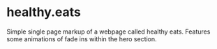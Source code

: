 # healthy.eats
Simple single page markup of a webpage called healthy eats. Features some animations of fade ins within the hero section.
